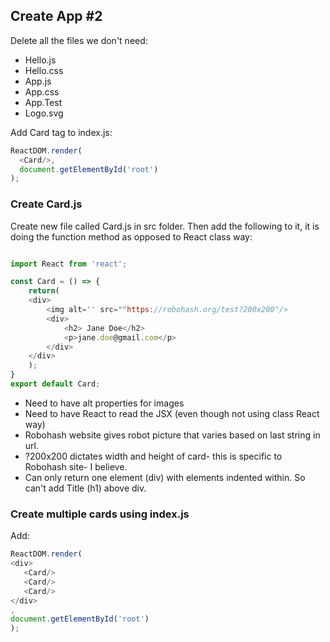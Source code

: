 ## Create App #2 ##

Delete all the files we don't need: 

* Hello.js
* Hello.css
* App.js
* App.css
* App.Test
* Logo.svg

Add Card tag to index.js: 

```javascript
ReactDOM.render( 
  <Card/>,	
  document.getElementById('root')
);
```
### Create Card.js ###

Create new file called Card.js in src folder. Then add the following to it, it is doing the function method as opposed to React class way: 
```javascript

import React from 'react';

const Card = () => {
	return(
	<div>
		<img alt='' src=""https://robohash.org/test?200x200"/>
		<div>
			<h2> Jane Doe</h2>
			<p>jane.doe@gmail.com</p>
		</div>
	</div>
	);
}
export default Card;

```
* Need to have alt properties for images
* Need to have React to read the JSX (even though not using class React way)
* Robohash website gives robot picture that varies based on last string in url. 
* ?200x200 dictates width and height of card- this is specific to Robohash site- I believe. 
* Can only return one element (div) with elements indented within. So can't add Title (h1) above div.
  
 ### Create multiple cards using index.js ###
 
 Add:
 ```javascript
 ReactDOM.render(
 <div>
  	<Card/>
  	<Card/>
  	<Card/>
</div>
,
document.getElementById('root')
);
```

